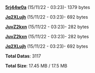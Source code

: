 [**5rj44w0a**](/data/5rj44w0a.txt) (15/11/22 - 03:23)- 1379 bytes

[**Jq2XLujh**](/data/Jq2XLujh.txt) (15/11/22 - 03:23)- 692 bytes

[**JuvZ2kxn**](/data/JuvZ2kxn.txt) (15/11/22 - 03:23)- 282 bytes

[**JuvZ2kxn**](/data/JuvZ2kxn.txt) (15/11/22 - 03:23)- 282 bytes

[**Jq2XLujh**](/data/Jq2XLujh.txt) (15/11/22 - 03:23)- 692 bytes

**Total Datas**: 3117

**Total Size**: 17.45 MB / 17.5 MB